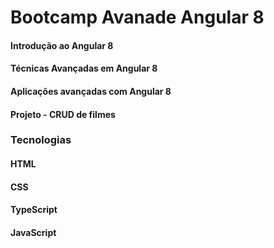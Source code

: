 # Bootcamp Avanade Angular 8
#### Introdução ao Angular 8
#### Técnicas Avançadas em Angular 8
#### Aplicações avançadas com Angular 8
#### Projeto - CRUD de filmes

### Tecnologias
#### HTML
#### CSS
#### TypeScript
#### JavaScript
